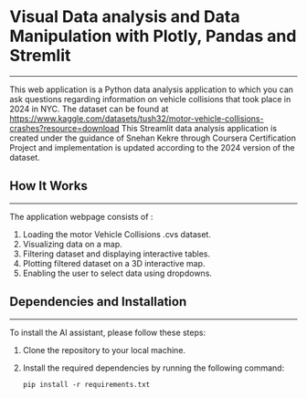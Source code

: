 # Visual Data analysis and Data Manipulation with Plotly, Pandas and Stremlit
------------
This web application is a Python data analysis application to which you can ask questions regarding information on vehicle collisions that took place in 2024 in NYC. The dataset can be found at https://www.kaggle.com/datasets/tush32/motor-vehicle-collisions-crashes?resource=download This Streamlit data analysis application is created under the guidance of Snehan Kekre through Coursera Certification Project and implementation is updated according to the 2024 version of the dataset. 

## How It Works
------------

The application webpage consists of :

1. Loading the motor Vehicle Collisions .cvs dataset.
2. Visualizing data on a map.
3. Filtering dataset and displaying interactive tables.
4. Plotting filtered dataset on a 3D interactive map.
5. Enabling the user to select data using dropdowns.

## Dependencies and Installation
----------------------------
To install the AI assistant, please follow these steps:

1. Clone the repository to your local machine.

2. Install the required dependencies by running the following command:
   ```
   pip install -r requirements.txt
   ```